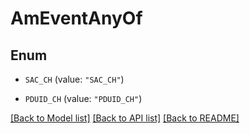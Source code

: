# AmEventAnyOf

## Enum


* `SAC_CH` (value: `"SAC_CH"`)

* `PDUID_CH` (value: `"PDUID_CH"`)


[[Back to Model list]](../README.md#documentation-for-models) [[Back to API list]](../README.md#documentation-for-api-endpoints) [[Back to README]](../README.md)


